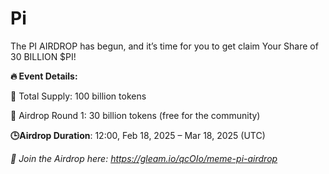 # Pi

The PI AIRDROP has begun, and it’s time for you to get claim Your Share of 30 BILLION $PI!

**🔥 Event Details:**&#x20;

🔹 Total Supply: 100 billion tokens&#x20;

🔹 Airdrop Round 1: 30 billion tokens (free for the community)

**🕒Airdrop Duration**: 12:00, Feb 18, 2025 – Mar 18, 2025 (UTC)

_🌟 Join the Airdrop here: https://gleam.io/qcOIo/meme-pi-airdrop_
